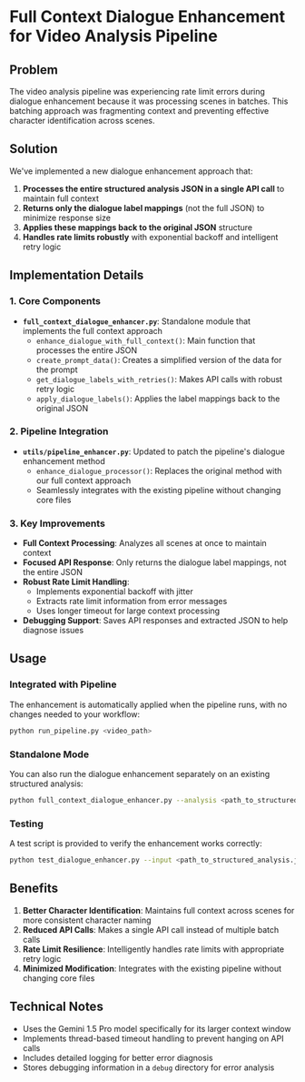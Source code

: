 # Full Context Dialogue Enhancement for Video Analysis Pipeline

## Problem

The video analysis pipeline was experiencing rate limit errors during dialogue enhancement because it was processing scenes in batches. This batching approach was fragmenting context and preventing effective character identification across scenes.

## Solution

We've implemented a new dialogue enhancement approach that:

1. **Processes the entire structured analysis JSON in a single API call** to maintain full context
2. **Returns only the dialogue label mappings** (not the full JSON) to minimize response size
3. **Applies these mappings back to the original JSON** structure
4. **Handles rate limits robustly** with exponential backoff and intelligent retry logic

## Implementation Details

### 1. Core Components

- **`full_context_dialogue_enhancer.py`**: Standalone module that implements the full context approach
  - `enhance_dialogue_with_full_context()`: Main function that processes the entire JSON
  - `create_prompt_data()`: Creates a simplified version of the data for the prompt
  - `get_dialogue_labels_with_retries()`: Makes API calls with robust retry logic
  - `apply_dialogue_labels()`: Applies the label mappings back to the original JSON

### 2. Pipeline Integration

- **`utils/pipeline_enhancer.py`**: Updated to patch the pipeline's dialogue enhancement method
  - `enhance_dialogue_processor()`: Replaces the original method with our full context approach
  - Seamlessly integrates with the existing pipeline without changing core files

### 3. Key Improvements

- **Full Context Processing**: Analyzes all scenes at once to maintain context
- **Focused API Response**: Only returns the dialogue label mappings, not the entire JSON
- **Robust Rate Limit Handling**: 
  - Implements exponential backoff with jitter
  - Extracts rate limit information from error messages
  - Uses longer timeout for large context processing
- **Debugging Support**: Saves API responses and extracted JSON to help diagnose issues

## Usage

### Integrated with Pipeline

The enhancement is automatically applied when the pipeline runs, with no changes needed to your workflow:

```bash
python run_pipeline.py <video_path>
```

### Standalone Mode

You can also run the dialogue enhancement separately on an existing structured analysis:

```bash
python full_context_dialogue_enhancer.py --analysis <path_to_structured_analysis.json>
```

### Testing

A test script is provided to verify the enhancement works correctly:

```bash
python test_dialogue_enhancer.py --input <path_to_structured_analysis.json>
```

## Benefits

1. **Better Character Identification**: Maintains full context across scenes for more consistent character naming
2. **Reduced API Calls**: Makes a single API call instead of multiple batch calls
3. **Rate Limit Resilience**: Intelligently handles rate limits with appropriate retry logic
4. **Minimized Modification**: Integrates with the existing pipeline without changing core files

## Technical Notes

- Uses the Gemini 1.5 Pro model specifically for its larger context window
- Implements thread-based timeout handling to prevent hanging on API calls
- Includes detailed logging for better error diagnosis
- Stores debugging information in a `debug` directory for error analysis